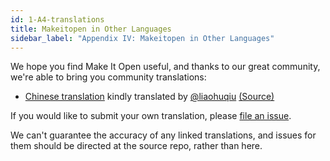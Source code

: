 ```yaml
---
id: 1-A4-translations
title: Makeitopen in Other Languages
sidebar_label: "Appendix IV: Makeitopen in Other Languages"
---
```


We hope you find Make It Open useful, and thanks to our great community, we're able to bring you community translations:

+ [Chinese translation](http://f8-app.liaohuqiu.net/) kindly translated by [@liaohuqiu](https://github.com/liaohuqiu) [(Source)](https://github.com/liaohuqiu/f8-app-tutorial-cn)

If you would like to submit your own translation, please [file an issue](https://github.com/facebook/makeitopen/issues). 

We can't guarantee the accuracy of any linked translations, and issues for them should be directed at the source repo, rather than here.
